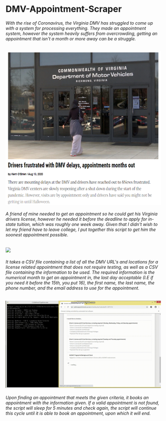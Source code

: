 # DMV-Appointment-Scraper
<h6>With the rise of Coronavirus, the Virginia DMV has struggled to come up with a system for processing everything. They made an appointment system, however the system heavily suffers from overcrowding, getting an appointment that isn't a month or more away can be a struggle.</h6>
<img src="https://github.com/gilbertlb/DMV-Appointment-Scraper/blob/master/readme%20resources/DMV.png" align="middle" height="500" width="600" >
<h6>A friend of mine needed to get an appointment so he could get his Virginia drivers license, however he needed it before the deadline to apply for in-state tuition, which was roughly one week away. Given that I didn't wish to let my friend have to leave college, I put together this script to get him the soonest appointment possible.</h6>
<img src="https://github.com/gilbertlb/DMV-Appointment-Scraper/blob/master/readme%20resources/output.gif">
<h6>It takes a CSV file containing a list of all the DMV URL's and locations for a license related appointment that does not require testing, as well as a CSV file containing the information to be used. The required information is the numerical month to get an appointment in, the last day acceptable (I.E if you need it before the 15th, you put 16), the first name, the last name, the phone number, and the email address to use for the appointment.</h6>
<img src="https://github.com/gilbertlb/DMV-Appointment-Scraper/blob/master/readme%20resources/appointment.gif">
<h6>Upon finding an appointment that meets the given criteria, it books an appointment with the information given. If a valid appointment is not found, the script will sleep for 5 minutes and check again, the script will continue this cycle until it is able to book an appointment, upon which it will end.</h6>

